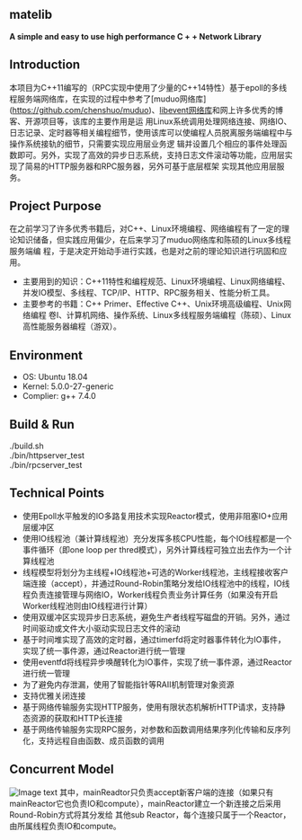 ## matelib
**A simple and easy to use high performance C + + Network Library**
##  
## Introduction
本项目为C++11编写的（RPC实现中使用了少量的C++14特性）基于epoll的多线程服务端网络库，在实现的过程中参考了[muduo网络库]
(https://github.com/chenshuo/muduo)、[libevent网络库](https://github.com/libevent/libevent)和网上许多优秀的博客、开源项目等，该库的主要作用是运
用Linux系统调用处理网络连接、网络IO、日志记录、定时器等相关编程细节，使用该库可以使编程人员脱离服务端编程中与操作系统接轨的细节，只需要实现应用层业务逻
辑并设置几个相应的事件处理函数即可。另外，实现了高效的异步日志系统，支持日志文件滚动等功能，应用层实现了简易的HTTP服务器和RPC服务器，另外可基于底层框架
实现其他应用层服务。
## Project Purpose
在之前学习了许多优秀书籍后，对C++、Linux环境编程、网络编程有了一定的理论知识储备，但实践应用偏少，在后来学习了muduo网络库和陈硕的Linux多线程服务端编
程，于是决定开始动手进行实践，也是对之前的理论知识进行巩固和应用。
- 主要用到的知识：C++11特性和编程规范、Linux环境编程、Linux网络编程、并发IO模型、多线程、TCP/IP、HTTP、RPC服务相关、性能分析工具。
- 主要参考的书籍：C++ Primer、Effective C++、Unix环境高级编程、Unix网络编程 卷I、计算机网络、操作系统、Linux多线程服务端编程（陈硕）、Linux高性能服务器编程（游双）。
## Environment
- OS: Ubuntu 18.04
- Kernel: 5.0.0-27-generic
- Complier: g++ 7.4.0
## Build & Run
./build.sh  
./bin/httpserver_test  
./bin/rpcserver_test
## Technical Points
- 使用Epoll水平触发的IO多路复用技术实现Reactor模式，使用非阻塞IO+应用层缓冲区
- 使用IO线程池（兼计算线程池）充分发挥多核CPU性能，每个IO线程都是一个事件循环（即one loop per thred模式），另外计算线程可独立出去作为一个计算线程池
- 线程模型将划分为主线程+IO线程池+可选的Worker线程池，主线程接收客户端连接（accept），并通过Round-Robin策略分发给IO线程池中的线程，IO线程负责连接管理与网络IO，Worker线程负责业务计算任务（如果没有开启Worker线程池则由IO线程进行计算）
- 使用双缓冲区实现异步日志系统，避免生产者线程写磁盘的开销。另外，通过时间驱动或文件大小驱动实现日志文件的滚动
- 基于时间堆实现了高效的定时器，通过timerfd将定时器事件转化为IO事件，实现了统一事件源，通过Reactor进行统一管理
- 使用eventfd将线程异步唤醒转化为IO事件，实现了统一事件源，通过Reactor进行统一管理
- 为了避免内存泄漏，使用了智能指针等RAII机制管理对象资源
- 支持优雅关闭连接
- 基于网络传输服务实现HTTP服务，使用有限状态机解析HTTP请求，支持静态资源的获取和HTTP长连接
- 基于网络传输服务实现RPC服务，对参数和函数调用结果序列化传输和反序列化，支持远程自由函数、成员函数的调用
## Concurrent Model
![Image text](https://github.com/Canna011/myWebServer/blob/master/dec%26img/IO%E6%A8%A1%E5%9E%8B.png) 
其中，mainReadtor只负责accept新客户端的连接（如果只有mainReactor它也负责IO和compute），mainReactor建立一个新连接之后采用Round-Robin方式将其分发给
其他sub Reactor，每个连接只属于一个Reactor，由所属线程负责IO和compute。
